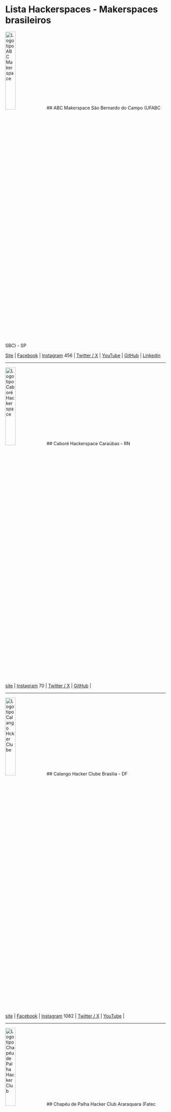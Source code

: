 # Lista Hackerspaces - Makerspaces brasileiros



<img src="https://github.com/dumonths/logos/blob/main/abc.png" height="25%" width="25%" alt="Logotipo ABC Makerspace">
## ABC Makerspace    
São Bernardo do Campo (UFABC SBC) - SP

[Site](https://abcmakerspace.com.br/) | 
[Facebook](https://www.facebook.com/abcmakerspace) | 
[Instagram](https://www.instagram.com/abcmakerspace/) 456 | 
[Twitter / X](https://twitter.com/abcmakerspace) | 
[YouTube](https://www.youtube.com/channel/UC-llGrye7YYeCX0gTKFbILQ) | 
[GitHub](https://github.com/ABCMakerspace) | 
[Linkedin](https://www.linkedin.com/company/abcmakerspace)

________________________________________________________
<img src="https://github.com/dumonths/logos/blob/main/CABORE.png" height="25%" width="25%" alt="Logotipo Caboré Hackerspace">
## Caboré Hackerspace 
Caraúbas - RN

[site](https://www.caborehs.org/) | 
[Instagram](https://www.instagram.com/caborehackerspace) 70 | 
[Twitter / X](https://twitter.com/caborehs) | 
[GitHub](https://github.com/caborehs) | 



________________________________________________________
<img src="https://github.com/dumonths/logos/blob/main/CALANGO.png" height="25%" width="25%" alt="Logotipo Calango Hcker Clube">
## Calango Hacker Clube 
Brasilia - DF

[site](https://www.calango.club) | 
[Facebook](https://www.facebook.com/calangohc) | 
[Instagram](https://www.instagram.com/calangoh4cker/) 1082 | 
[Twitter / X](https://twitter.com/calangohc) | 
[YouTube](https://www.youtube.com/c/+CalangohackerClub) | 



________________________________________________________
<img src="https://github.com/dumonths/logos/blob/main/CHAPEU.png" height="25%" width="25%" alt="Logotipo Chapéu de Palha Hacker Club">
## Chapéu de Palha Hacker Club 
Araraquara (Fatec Araraquara) - SP

[Instagram](https://www.instagram.com/chapeudepalhahackerclub/) 748 | 
[Linkedin](https://www.linkedin.com/company/chap%C3%A9u-de-palha-hacker-club/)

________________________________________________________
<img src="https://github.com/dumonths/logos/blob/main/DUMONT.png" height="25%" width="25%" alt="Logotipo Dumont Hackerspace">
## Dumont Hackerspace 
O hackerspace dos hackerspaces, esta em eventos por todo o Brasil, itinerante.
 
[Facebook](https://www.facebook.com/DumontHackerspace/) | 
[Instagram](https://www.instagram.com/dumonths) 1771 | 
[Twitter / X](https://twitter.com/dumonths) | 
[GitHub](https://github.com/dumonths) | 
________________________________________________________


<img src="https://github.com/dumonths/logos/blob/main/GAROA.png" height="25%" width="25%" alt="Logotipo Garoa Hacker Clube">
## Garoa Hacker Clube 
São Paulo - SP

[site](https://garoa.net.br/) | 
[Facebook](https://www.facebook.com/GaroaHC/) | 
[Instagram](https://www.instagram.com/garoahc/) 2101 | 
[Twitter / X](https://twitter.com/garoahc) | 
[YouTube](https://www.youtube.com/channel/UCwY5dKKi8CWsv5_K9csmaew) | 
[GitHub](https://github.com/garoa) | 
[Linkedin](https://www.linkedin.com/company/garoa-hacker-clube/)
________________________________________________________
<img src="https://github.com/dumonths/logos/blob/main/GERSE.png" height="25%" width="25%" alt="Logotipo GERSE">
## GERSE - Grupo de Estudo em Robótica e Sistemas Embarcados 
Guarulhos (Instituto Federal de Cuarulhos) - SP

[site](http://gerserobotica.com/) Offline | 
[Facebook](https://www.facebook.com/gerserobot) | 
[Instagram](https://www.instagram.com/gerserobotica/?igshid=YmMyMTA2M2Y%3D) 255 | 


________________________________________________________
<img src="https://github.com/dumonths/logos/blob/main/LHC.png" height="25%" width="25%" alt="Logotipo LHC">
## Laboratório Hacker de Campinas - LHC 
Campinas - SP

[site](https://lhc.net.br/) | 
[Facebook](https://www.facebook.com/LabHackerCampinas/) | 
[Instagram](https://www.instagram.com/lhcnetbr/) 475 | 
[Twitter / X](https://twitter.com/lhc_campinas) | 
[YouTube](https://www.youtube.com/c/LhcNetBr) | 
[GitHub](https://github.com/lhc) | 
[Linkedin](https://www.linkedin.com/company/laboratorio-hacker-de-campinas/) | 
[PeerTube](https://peertube.lhc.net.br/) | 
________________________________________________________
<img src="https://github.com/dumonths/logos/blob/main/MARINGA21.png" height="25%" width="25%" alt="Logotipo Maringá Hackerspace">
## Maringá Hackerspace 
Maringá - PR

[site](http://wiki.hackerspace.maringa.br/) | 
[Facebook](https://www.facebook.com/hackerspacemaringa) | 
[Instagram](https://www.instagram.com/hackerspacemaringa) 599 | 
[YouTube](https://www.youtube.com/@hackerspacemaringa2820) | 
[GitHub](https://github.com/HackerSpaceMaringa) | 


________________________________________________________
<img src="https://github.com/dumonths/logos/blob/main/MATE.png" height="25%" width="25%" alt="Logotipo Mate Hackers">
## Mate Hackers 
Porto Alegre - RS

[site](https://matehackers.org/) |
[Instagram](https://www.instagram.com/matehackers_/) 267 | 


________________________________________________________
<img src="https://github.com/dumonths/logos/blob/main/OXE.png" height="25%" width="25%" alt="Logotipo 0xe Hacker Club">
## Oxe Hacker Club 
Maceió - AL

[site](http://oxehacker.club/) | 
[Facebook](https://www.facebook.com/0xehackerclub/) | 
[Instagram](https://www.instagram.com/0xehackerclub/) 2269 | 
[Twitter / X](https://twitter.com/0xehackerclub) | 
[YouTube](https://www.youtube.com/channel/UCyp9qyOaS9qhJ0lmRcjGesg) | 
[Linkedin](https://www.linkedin.com/company/0xehackerclub/)

________________________________________________________
<img src="https://github.com/dumonths/logos/blob/main/RAUL.png" height="25%" width="25%" alt="Logotipo Raul Hacker Club">
## Raul Hacker Club 
Salvador - BA

[site](https://raulhc.cc/) | 
[Facebook](https://www.facebook.com/raulhackerclub) | 
[Instagram](https://www.instagram.com/raulhackerclub/) 1328 | 
[Twitter / X](https://twitter.com/RaulHackerClub) | 
[Linkedin](https://www.linkedin.com/company/raul-hacker-club/)

________________________________________________________
<img src="https://github.com/dumonths/logos/blob/main/RIO.png" height="25%" width="25%" alt="Logotipo Rio Maker Space">
## Rio Maker Space 
Rio de Janeiro - RJ

[site](https://www.riomakerspace.com.br/) | 
[Instagram](https://www.instagram.com/rio_maker_space/) 273 | 
[Linkedin](https://www.linkedin.com/company/riomakerspace/about/)

________________________________________________________
<img src="https://github.com/dumonths/logos/blob/main/THC.png" height="25%" width="25%" alt="Logotipo Teresina Hacker Clube">
## THC - Teresina Hacker Clube 
Teresina - PI

[site](https://teresinahc.github.io/) | 
[Instagram](https://www.instagram.com/teresinahc/) 1074 | 
[Twitter / X](https://twitter.com/teresinahc) | 
[GitHub](https://github.com/teresinahc) | 
[Linkedin](https://www.linkedin.com/company/teresina-hacker-clube/)

________________________________________________________


# Só achados pela internet, ainda não consegui contato

## Londrina Hacker Club
Londrina - PR

[site](https://www.londrinahackerclub.com.br/) | 
[Linkedin](https://www.linkedin.com/company/londrina-hacker-club/)

________________________________________________________
<img src="https://github.com/dumonths/logos/blob/main/OHC.png" height="25%" width="25%" alt="Logotipo Oeste Hacker Clube ">
## Oeste Hacker Clube
Bauru - SP

[site](http://oestehc.com.br/) | 
[Facebook](https://www.facebook.com/OesteHC) | 
[Linkedin](https://www.linkedin.com/company/oeste-hacker-club/)

________________________________________________________
<img src="https://github.com/dumonths/logos/blob/main/SHC.png" height="25%" width="25%" alt="Logotipo SHC">
## Santos Hacker Clube    
Santos - SP

[Facebook](https://www.facebook.com/groups/606806302692500/) | 
[Instagram](https://www.instagram.com/santoshackerclube/) 190 | 
[YouTube](https://www.youtube.com/@shcsantoshackerclube6077) | 
[GitHub](https://github.com/santos-hacker-clube)

________________________________________________________
## Tarrafa Hacker Clube    <img src="https://github.com/dumonths/logos/blob/main/Tarrafa.png" height="25%" width="25%" alt="Logotipo Tarrafa Hacker Clube">
Florianópolis - SC

[Site](https://tarrafa.net/) | 
[Facebook](https://www.facebook.com/TarrafaHC) | 
[YouTube](https://www.youtube.com/channel/UCs0R96qojyNDGR1bfMl5scw) | 
[GitHub](https://github.com/tarrafahc)

________________________________________________________

## ABC    <img src="https://github.com/dumonths/logos/blob/main/abc.png" height="25%" width="25%" alt="Logotipo ABC">
Endereço

[Site]() | 
[Facebook]() | 
[Instagram]() 0 | 
[Twitter / X]() | 
[YouTube]() | 
[GitHub]() | 
[Linkedin]()


________________________________________________________
## ABC    <img src="https://github.com/dumonths/logos/blob/main/abc.png" height="25%" width="25%" alt="Logotipo ABC">
Endereço

[Site]() | 
[Facebook]() | 
[Instagram]() 0 | 
[Twitter / X]() | 
[YouTube]() | 
[GitHub]() | 
[Linkedin]()


________________________________________________________
## ABC    <img src="https://github.com/dumonths/logos/blob/main/abc.png" height="25%" width="25%" alt="Logotipo ABC">
Endereço

[Site]() | 
[Facebook]() | 
[Instagram]() 0 | 
[Twitter / X]() | 
[YouTube]() | 
[GitHub]() | 
[Linkedin]()


________________________________________________________
## ABC   <img src="https://github.com/dumonths/logos/blob/main/abc.png" height="25%" width="25%" alt="Logotipo ABC">
Endereço

[Site]() | 
[Facebook]() | 
[Instagram]() 0 | 
[Twitter / X]() | 
[YouTube]() | 
[GitHub]() | 
[Linkedin]()


________________________________________________________
## ABC  <img src="https://github.com/dumonths/logos/blob/main/abc.png" height="25%" width="25%" alt="Logotipo ABC Makerspace">
Endereço

[Site]() | 
[Facebook]() | 
[Instagram]() 0 | 
[Twitter / X]() | 
[YouTube]() | 
[GitHub]() | 
[Linkedin]()


________________________________________________________
## ABC   <img src="https://github.com/dumonths/logos/blob/main/abc.png" height="25%" width="25%" alt="Logotipo ABC">
Endereço

[Site]() | 
[Facebook]() | 
[Instagram]() 0 | 
[Twitter / X]() | 
[YouTube]() | 
[GitHub]() | 
[Linkedin]()


________________________________________________________

## ABC   <img src="https://github.com/dumonths/logos/blob/main/abc.png" height="25%" width="25%" alt="Logotipo ABC">
Endereço

[Site]() | 
[Facebook]() | 
[Instagram]() 0 | 
[Twitter / X]() | 
[YouTube]() | 
[GitHub]() | 
[Linkedin]()


________________________________________________________
## ABC   <img src="https://github.com/dumonths/logos/blob/main/abc.png" height="25%" width="25%" alt="Logotipo ABC">
Endereço

[Site]() | 
[Facebook]() | 
[Instagram]() 0 | 
[Twitter / X]() | 
[YouTube]() | 
[GitHub]() | 
[Linkedin]()


________________________________________________________
## ABC    <img src="https://github.com/dumonths/logos/blob/main/abc.png" height="25%" width="25%" alt="Logotipo ABC ">
Endereço

[Site]() | 
[Facebook]() | 
[Instagram]() 0 | 
[Twitter / X]() | 
[YouTube]() | 
[GitHub]() | 
[Linkedin]()


________________________________________________________

## Observações:
Números na frente do link do Instagram é de seguidores em 11/03/2024.

Não coloquei grupos de Telegram e email devido aos bots.

Hackerspaces brasileiros:

[Ativos em 2017 segundo Autoria em Rede](https://autoriaemrede.wordpress.com/hackerspaces-no-brasil/lista-dos-hackerspaces-ativos/)

[Registrados na Wiki do Garoa Hacker Clube](https://garoa.net.br/wiki/Hackerspaces_Brasileiros)

[Registrados na Wiki Hackerspaces.org](https://wiki.hackerspaces.org/Brazil)

[Registrados na Wiki do Área 31](https://area31.net.br/wiki/Hackerspaces_brasileiros)

________________________________________________________

